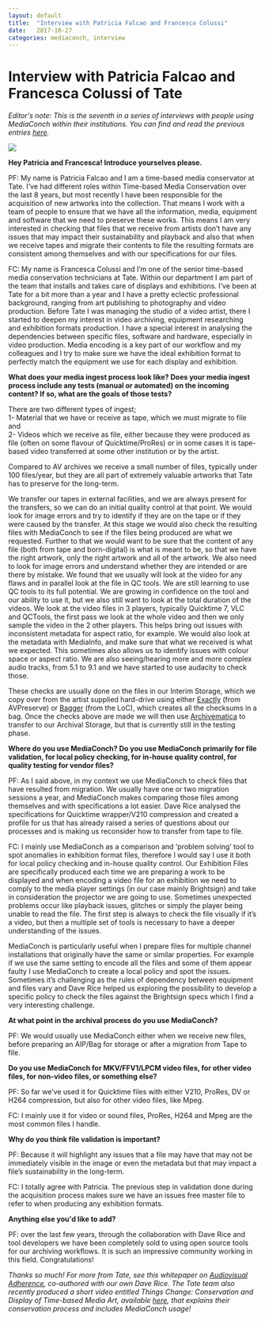 ```yaml
---
layout: default
title:  "Interview with Patricia Falcao and Francesca Colussi"
date:   2017-10-27
categories: mediaconch, interview
---
```


# Interview with Patricia Falcao and Francesca Colussi of Tate  

*Editor's note: This is the seventh in a series of interviews with people using MediaConch within their institutions. You can find and read the previous entries [here](https://mediaarea.net/MediaConch/blog.html).*  

![](/MediaConch/images/tate.png)  

**Hey Patricia and Francesca! Introduce yourselves please.**  

PF: My name is Patricia Falcao and I am a time-based media conservator at Tate. I’ve had different roles within Time-based Media Conservation over the last 8 years, but most recently I have been responsible for the acquisition of new artworks into the collection. That means I work with a team of people to ensure that we have all the information, media, equipment and software that we need to preserve these works. This means I am very interested in checking that files that we receive from artists don’t have any issues that may impact their sustainability and playback and also that when we receive tapes and migrate their contents to file the resulting formats are consistent among themselves and with our specifications for our files.  

FC: My name is Francesca Colussi and I’m one of the senior time-based media conservation technicians at Tate. Within our department I am part of the team that installs and takes care of displays and exhibitions. I’ve been at Tate for a bit more than a year and I have a pretty eclectic professional background, ranging from art publishing to photography and video production. Before Tate I was managing the studio of a video artist, there I started to deepen my interest in video archiving, equipment researching and exhibition formats production. I have a special interest in analysing the dependencies between specific files, software and hardware, especially in video production. Media encoding is a key part of our workflow and my colleagues and I try to make sure we have the ideal exhibition format to perfectly match the equipment we use for each display and exhibition.  

**What does your media ingest process look like? Does your media ingest process include any tests (manual or automated) on the incoming content? If so, what are the goals of those tests?**  

There are two different types of ingest;  
1- Material that we have or receive as tape, which we must migrate to file and  
2- Videos which we receive as file, either because they were produced as file (often on some flavour of Quicktime/ProRes) or in some cases it is tape-based video transferred at some other institution or by the artist.  

Compared to AV archives we receive a small number of files, typically under 100 files/year, but they are all part of extremely valuable artworks that Tate has to preserve for the long-term.  

We transfer our tapes in external facilities, and we are always present for the transfers, so we can do an initial quality control at that point. We would look for image errors and try to identify if they are on the tape or if they were caused by the transfer. At this stage we would also check the resulting files with MediaConch to see if the files being produced are what we requested. Further to that we would want to be sure that the content of any file (both from tape and born-digital) is what is meant to be, so that we have the right artwork, only the right artwork and all of the artwork. We also need to look for image errors and understand whether they are intended or are there by mistake. We found that we usually will look at the video for any flaws and in parallel look at the file in QC tools. We are still learning to use QC tools to its full potential. We are growing in confidence on the tool and our ability to use it, but we also still want to look at the total duration of the videos. We look at the video files in 3 players, typically Quicktime 7, VLC and QCTools, the first pass we look at the whole video and then we only sample the video in the 2 other players. This helps bring out issues with inconsistent metadata for aspect ratio, for example. We would also look at the metadata with MediaInfo, and make sure that what we received is what we expected. This sometimes also allows us to identify issues with colour space or aspect ratio. We are also seeing/hearing more and more complex audio tracks, from 5.1 to 9.1 and we have started to use audacity to check those.  

These checks are usually done on the files in our Interim Storage, which we copy over from the artist supplied hard-drive using either [Exactly](https://www.avpreserve.com/products/exactly/) (from AVPreserve) or [Bagger](https://www.loc.gov/preservation/digital/) (from the LoC), which creates all the checksums in a bag. Once the checks above are made we will then use [Archivematica](https://www.archivematica.org/en/) to transfer to our Archival Storage, but that is currently still in the testing phase.  

**Where do you use MediaConch? Do you use MediaConch primarily for file validation, for local policy checking, for in-house quality control, for quality testing for vendor files?**  

PF: As I said above, in my context we use MediaConch to check files that have resulted from migration. We usually have one or two migration sessions a year, and MediaConch makes comparing those files among themselves and with specifications a lot easier. Dave Rice analysed the specifications for Quicktime wrapper/V210 compression and created a profile for us that has already raised a series of questions about our processes and is making us reconsider how to transfer from tape to file.  

FC: I mainly use MediaConch as a comparison and ‘problem solving’ tool to spot anomalies in exhibition format files, therefore I would say I use it both for local policy checking and in-house quality control. Our Exhibition Files are specifically produced each time we are preparing a work to be displayed and when encoding a video file for an exhibition we need to comply to the media player settings (in our case mainly Brightsign) and take in consideration the projector we are going to use. Sometimes unexpected problems occur like playback issues, glitches or simply the player being unable to read the file. The first step is always to check the file visually if it’s a video, but then a multiple set of tools is necessary to have a deeper understanding of the issues.  

MediaConch is particularly useful when I prepare files for multiple channel installations that originally have the same or similar properties. For example if we use the same setting to encode all the files and some of them appear faulty I use MediaConch to create a local policy and spot the issues. Sometimes it’s challenging as the rules of dependency between equipment and files vary and Dave Rice helped us exploring the possibility to develop a specific policy to check the files against the Brightsign specs which I find a very interesting challenge.  

**At what point in the archival process do you use MediaConch?**  

PF: We would usually use MediaConch either when we receive new files, before preparing an AIP/Bag for storage or after a migration from Tape to file.  

**Do you use MediaConch for MKV/FFV1/LPCM video files, for other video files, for non-video files, or something else?**  

PF: So far we’ve used it for Quicktime files with either V210, ProRes, DV or H264 compression, but also for other video files, like Mpeg.  

FC: I mainly use it for video or sound files, ProRes, H264 and Mpeg are the most common files I handle.  

**Why do you think file validation is important?**  

PF: Because it will highlight any issues that a file may have that may not be immediately visible in the image or even the metadata but that may impact a file’s sustainability in the long-term.   

FC: I totally agree with Patricia. The previous step in validation done during the acquisition process makes sure we have an issues free master file to refer to when producing any exhibition formats.  

**Anything else you'd like to add?**

PF: over the last few years, through the collaboration with Dave Rice and tool developers we have been completely sold to using open source tools for our archiving workflows. It is such an impressive community working in this field. Congratulations!  

*Thanks so much! For more from Tate, see this whitepaper on [Audiovisual Adherence](http://www.tate.org.uk/research/publications/audiovisual-adherence), co-authored with our own Dave Rice. The Tate team also recently produced a short video entitled Things Change: Conservation and Display of Time-based Media Art, available [here](http://www.tate.org.uk/about-us/projects/pericles/things-change-conservation-and-display-time-based-media-art), that explains their conservation process and includes MediaConch usage!*
